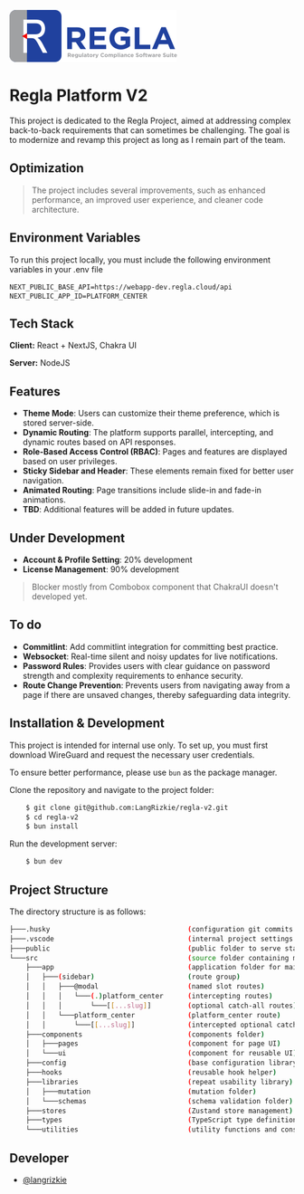 ![Logo](./public/logo/full.svg)

# Regla Platform V2

This project is dedicated to the Regla Project, aimed at addressing complex back-to-back requirements that can sometimes be challenging. The goal is to modernize and revamp this project as long as I remain part of the team.

## Optimization

> The project includes several improvements, such as enhanced performance, an improved user experience, and cleaner code architecture.

## Environment Variables

To run this project locally, you must include the following environment variables in your .env file

```
NEXT_PUBLIC_BASE_API=https://webapp-dev.regla.cloud/api
NEXT_PUBLIC_APP_ID=PLATFORM_CENTER
```

## Tech Stack

**Client:** React + NextJS, Chakra UI

**Server:** NodeJS

## Features

- **Theme Mode**: Users can customize their theme preference, which is stored server-side.
- **Dynamic Routing**: The platform supports parallel, intercepting, and dynamic routes based on API responses.
- **Role-Based Access Control (RBAC)**: Pages and features are displayed based on user privileges.
- **Sticky Sidebar and Header**: These elements remain fixed for better user navigation.
- **Animated Routing**: Page transitions include slide-in and fade-in animations.
- **TBD**: Additional features will be added in future updates.

## Under Development

- **Account & Profile Setting**: 20% development
- **License Management**: 90% development

> Blocker mostly from Combobox component that ChakraUI doesn't developed yet.

## To do

- **Commitlint**: Add commitlint integration for committing best practice.
- **Websocket**: Real-time silent and noisy updates for live notifications.
- **Password Rules**: Provides users with clear guidance on password strength and complexity requirements to enhance security.
- **Route Change Prevention**: Prevents users from navigating away from a page if there are unsaved changes, thereby safeguarding data integrity.

## Installation & Development

This project is intended for internal use only. To set up, you must first download WireGuard and request the necessary user credentials.

To ensure better performance, please use `bun` as the package manager.

Clone the repository and navigate to the project folder:

```bash
    $ git clone git@github.com:LangRizkie/regla-v2.git
    $ cd regla-v2
    $ bun install
```

Run the development server:

```bash
    $ bun dev
```

## Project Structure

The directory structure is as follows:

```bash
├───.husky                                  (configuration git commits helper)
├───.vscode                                 (internal project settings.json)
├───public                                  (public folder to serve static assets)
└───src                                     (source folder containing main application code)
    ├───app                                 (application folder for main pages)
    │   ├───(sidebar)                       (route group)
    │   │   ├───@modal                      (named slot routes)
    │   │   │   └───(.)platform_center      (intercepting routes)
    │   │   │       └───[[...slug]]         (optional catch-all routes)
    │   │   └───platform_center             (platform_center route)
    │   │       └───[[...slug]]             (intercepted optional catch-all routes)
    ├───components                          (components folder)
    │   ├───pages                           (component for page UI)
    │   └───ui                              (component for reusable UI)
    ├───config                              (base configuration library)
    ├───hooks                               (reusable hook helper)
    ├───libraries                           (repeat usability library)
    │   ├───mutation                        (mutation folder)
    │   └───schemas                         (schema validation folder)
    ├───stores                              (Zustand store management)
    ├───types                               (TypeScript type definitions)
    └───utilities                           (utility functions and constants)
```

## Developer

- [@langrizkie](https://github.com/LangRizkie)
